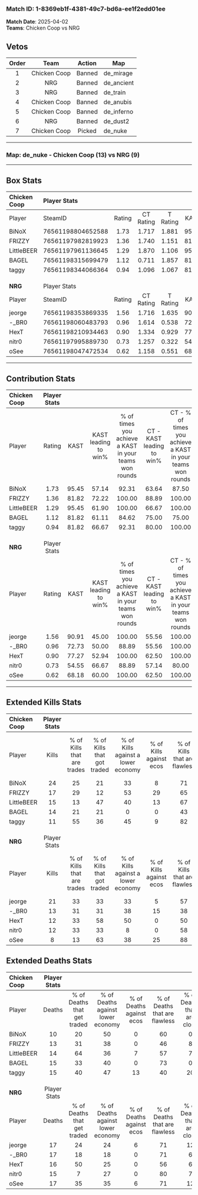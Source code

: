 ### Match ID: 1-8369eb1f-4381-49c7-bd6a-ee1f2edd01ee  
**Match Date**: 2025-04-02  
**Teams**: Chicken Coop vs NRG  

## Vetos  

| Order | Team | Action | Map |
| :---: | :--: | :----: | --- |
| 1 | Chicken Coop | Banned | de_mirage |
| 2 | NRG | Banned | de_ancient |
| 3 | NRG | Banned | de_train |
| 4 | Chicken Coop | Banned | de_anubis |
| 5 | Chicken Coop | Banned | de_inferno |
| 6 | NRG | Banned | de_dust2 |
| 7 | Chicken Coop | Picked | de_nuke |

---  

### **Map**: de_nuke - Chicken Coop (13) vs NRG (9)  
---  

## Box Stats  

| **Chicken Coop** | Player Stats      |        |           |          |       |       |       |         |        |      |     |
| :- | :- | :-: | :-: | :-: | :-: | :-: | :-: | :-: | :-: | :-: | :-: |
| Player           | SteamID           | Rating | CT Rating | T Rating | KAST  |  ADR  | Kills | Assists | Deaths | K/D  | HS% |
| BiNoX            | 76561198804652588 |  1.73  |   1.717   |  1.881   | 95.45 | 83.2  |  24   |    0    |   10   | 2.40 | 37  |
| FRIZZY           | 76561197982819923 |  1.36  |   1.740   |  1.151   | 81.82 | 97.3  |  17   |    8    |   13   | 1.31 | 58  |
| LittleBEER       | 76561197961136645 |  1.29  |   1.870   |  1.106   | 95.45 | 78.1  |  15   |    7    |   14   | 1.07 | 66  |
| BAGEL            | 76561198315699479 |  1.12  |   0.711   |  1.857   | 81.82 | 77.5  |  14   |    6    |   15   | 0.93 | 78  |
| taggy            | 76561198344066364 |  0.94  |   1.096   |  1.067   | 81.82 | 55.1  |  11   |    7    |   15   | 0.73 | 54  |
|                  |                   |        |           |          |       |       |       |         |        |      |     |
|                  |                   |        |           |          |       |       |       |         |        |      |     |
|                  |                   |        |           |          |       |       |       |         |        |      |     |
| **NRG**          | Player Stats      |        |           |          |       |       |       |         |        |      |     |
| Player           | SteamID           | Rating | CT Rating | T Rating | KAST  |  ADR  | Kills | Assists | Deaths | K/D  | HS% |
| jeorge           | 76561198353869335 |  1.56  |   1.716   |  1.635   | 90.91 | 121.8 |  21   |    6    |   17   | 1.24 | 52  |
| -_BR0            | 76561198060483793 |  0.96  |   1.614   |  0.538   | 72.73 | 71.9  |  13   |    8    |   17   | 0.76 | 61  |
| HexT             | 76561198210934463 |  0.90  |   1.334   |  0.929   | 77.27 | 56.4  |  12   |    3    |   16   | 0.75 | 41  |
| nitr0            | 76561197995889730 |  0.73  |   1.257   |  0.322   | 54.55 | 50.0  |  12   |    1    |   15   | 0.80 | 25  |
| oSee             | 76561198047472534 |  0.62  |   1.158   |  0.551   | 68.18 | 46.8  |   8   |    2    |   17   | 0.47 | 62  |
---  

## Contribution Stats  

| **Chicken Coop** | Player Stats |       |                      |                                                        |                           |                                                             |                          |                                                            |
| :- | :-: | :-: | :-: | :-: | :-: | :-: | :-: | :-: |
| Player           |    Rating    | KAST  | KAST leading to win% | % of times you achieve a KAST in your teams won rounds | CT - KAST leading to win% | CT - % of times you achieve a KAST in your teams won rounds | T - KAST leading to win% | T - % of times you achieve a KAST in your teams won rounds |
| BiNoX            |     1.73     | 95.45 |        57.14         |                         92.31                          |           63.64           |                            87.50                            |          50.00           |                           100.00                           |
| FRIZZY           |     1.36     | 81.82 |        72.22         |                         100.00                         |           88.89           |                           100.00                            |          55.56           |                           100.00                           |
| LittleBEER       |     1.29     | 95.45 |        61.90         |                         100.00                         |           66.67           |                           100.00                            |          55.56           |                           100.00                           |
| BAGEL            |     1.12     | 81.82 |        61.11         |                         84.62                          |           75.00           |                            75.00                            |          50.00           |                           100.00                           |
| taggy            |     0.94     | 81.82 |        66.67         |                         92.31                          |           80.00           |                           100.00                            |          50.00           |                           80.00                            |
|                  |              |       |                      |                                                        |                           |                                                             |                          |                                                            |
|                  |              |       |                      |                                                        |                           |                                                             |                          |                                                            |
|                  |              |       |                      |                                                        |                           |                                                             |                          |                                                            |
| **NRG**          | Player Stats |       |                      |                                                        |                           |                                                             |                          |                                                            |
| Player           |    Rating    | KAST  | KAST leading to win% | % of times you achieve a KAST in your teams won rounds | CT - KAST leading to win% | CT - % of times you achieve a KAST in your teams won rounds | T - KAST leading to win% | T - % of times you achieve a KAST in your teams won rounds |
| jeorge           |     1.56     | 90.91 |        45.00         |                         100.00                         |           55.56           |                           100.00                            |          36.36           |                           100.00                           |
| -_BR0            |     0.96     | 72.73 |        50.00         |                         88.89                          |           55.56           |                           100.00                            |          42.86           |                           75.00                            |
| HexT             |     0.90     | 77.27 |        52.94         |                         100.00                         |           62.50           |                           100.00                            |          44.44           |                           100.00                           |
| nitr0            |     0.73     | 54.55 |        66.67         |                         88.89                          |           57.14           |                            80.00                            |          80.00           |                           100.00                           |
| oSee             |     0.62     | 68.18 |        60.00         |                         100.00                         |           62.50           |                           100.00                            |          57.14           |                           100.00                           |
---  

## Extended Kills Stats  

| **Chicken Coop** | Player Stats |                            |                            |                                    |                         |                              |                                 |                                       |                    |           |
| :- | :-: | :-: | :-: | :-: | :-: | :-: | :-: | :-: | :-: | :-: |
| Player           |    Kills     | % of Kills that are trades | % of Kills that got traded | % of Kills against a lower economy | % of Kills against ecos | % of Kills that are flawless | % of Kills that are close duels | % of Kills that are assisted by flash | Pistol Round Kills | AWP Kills |
| BiNoX            |      24      |             25             |             21             |                 33                 |            8            |              71              |                8                |                   0                   |         3          |     6     |
| FRIZZY           |      17      |             29             |             12             |                 53                 |           29            |              65              |                6                |                   0                   |         1          |     0     |
| LittleBEER       |      15      |             13             |             47             |                 40                 |           13            |              67              |               13                |                   7                   |         1          |     0     |
| BAGEL            |      14      |             21             |             21             |                 0                  |            0            |              43              |                0                |                   0                   |         4          |     0     |
| taggy            |      11      |             55             |             36             |                 45                 |            9            |              82              |               18                |                   0                   |         1          |     0     |
|                  |              |                            |                            |                                    |                         |                              |                                 |                                       |                    |           |
|                  |              |                            |                            |                                    |                         |                              |                                 |                                       |                    |           |
|                  |              |                            |                            |                                    |                         |                              |                                 |                                       |                    |           |
| **NRG**          | Player Stats |                            |                            |                                    |                         |                              |                                 |                                       |                    |           |
| Player           |    Kills     | % of Kills that are trades | % of Kills that got traded | % of Kills against a lower economy | % of Kills against ecos | % of Kills that are flawless | % of Kills that are close duels | % of Kills that are assisted by flash | Pistol Round Kills | AWP Kills |
| jeorge           |      21      |             33             |             33             |                 33                 |            5            |              57              |               14                |                   5                   |         1          |     0     |
| -_BR0            |      13      |             31             |             31             |                 38                 |           15            |              38              |               15                |                   0                   |         1          |     0     |
| HexT             |      12      |             33             |             58             |                 50                 |            0            |              50              |                0                |                   0                   |         0          |     0     |
| nitr0            |      12      |             33             |             33             |                 8                  |            0            |              58              |                0                |                   0                   |         0          |     0     |
| oSee             |      8       |             13             |             63             |                 38                 |           25            |              88              |                0                |                   0                   |         1          |     0     |
## Extended Deaths Stats  

| **Chicken Coop** | Player Stats |                             |                                   |                          |                               |                            |                           |               |
| :- | :-: | :-: | :-: | :-: | :-: | :-: | :-: | :-: |
| Player           |    Deaths    | % of Deaths that get traded | % of Deaths against lower economy | % of Deaths against ecos | % of Deaths that are flawless | % of Deaths that are close | % of Deaths while blinded | Deaths to AWP |
| BiNoX            |      10      |             20              |                50                 |            0             |              60               |             0              |             0             |       0       |
| FRIZZY           |      13      |             31              |                38                 |            0             |              46               |             8              |             0             |       0       |
| LittleBEER       |      14      |             64              |                36                 |            7             |              57               |             7              |             7             |       0       |
| BAGEL            |      15      |             33              |                40                 |            0             |              73               |             0              |             0             |       0       |
| taggy            |      15      |             40              |                47                 |            13            |              40               |             20             |             0             |       0       |
|                  |              |                             |                                   |                          |                               |                            |                           |               |
|                  |              |                             |                                   |                          |                               |                            |                           |               |
|                  |              |                             |                                   |                          |                               |                            |                           |               |
| **NRG**          | Player Stats |                             |                                   |                          |                               |                            |                           |               |
| Player           |    Deaths    | % of Deaths that get traded | % of Deaths against lower economy | % of Deaths against ecos | % of Deaths that are flawless | % of Deaths that are close | % of Deaths while blinded | Deaths to AWP |
| jeorge           |      17      |             24              |                24                 |            6             |              71               |             12             |             0             |       2       |
| -_BR0            |      17      |             18              |                18                 |            0             |              71               |             6              |             0             |       0       |
| HexT             |      16      |             50              |                25                 |            0             |              56               |             6              |             0             |       0       |
| nitr0            |      15      |              7              |                27                 |            0             |              80               |             7              |             0             |       3       |
| oSee             |      17      |             35              |                35                 |            6             |              71               |             12             |             6             |       1       |
